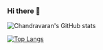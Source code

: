 ### Hi there 👋

<!--
**chandravaran/chandravaran** is a ✨ _special_ ✨ repository because its `README.md` (this file) appears on your GitHub profile.

Here are some ideas to get you started:

- 🔭 I’m currently working on ...
- 🌱 I’m currently learning ...
- 👯 I’m looking to collaborate on ...
- 🤔 I’m looking for help with ...
- 💬 Ask me about ...
- 📫 How to reach me: ...
- 😄 Pronouns: ...
- ⚡ Fun fact: ...
-->
<!-- [![Chandravaran's GitHub stats](https://github-readme-stats.vercel.app/api?username=chandravaran)](https://github.com/chandravaran/github-readme-stats) -->
![Chandravaran's GitHub stats](https://github-readme-stats-zeta-bice.vercel.app/api?username=chandravaran&show_icons=true&theme=radical&count_private=true)


<!-- <img align="center" src="https://github-readme-stats.vercel.app/api/top-langs/?username=chandravaran&count-private=true"/> -->
[![Top Langs](https://github-readme-stats-zeta-bice.vercel.app/api/top-langs/?username=chandravaran&count_private=true)](https://github.com/anuraghazra/github-readme-stats)




